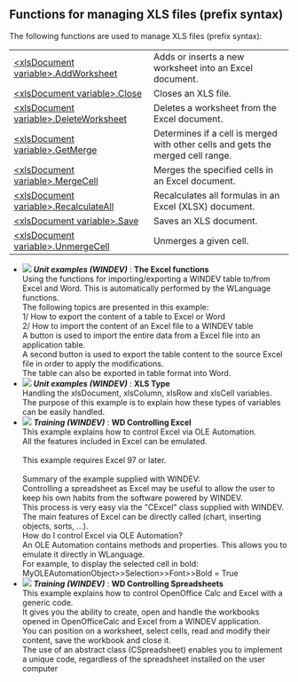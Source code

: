 


## Functions for managing XLS files (prefix syntax)
			



<a name="NOTE1"></a>
<a name="NOTE1_1"></a>
The following functions are used to manage XLS files (prefix syntax): 



|   |   |
| --- | --- |
| [&lt;xlsDocument variable&gt;.AddWorksheet](../WDLang5/1000021509.md) | Adds or inserts a new worksheet into an Excel document. |
| [&lt;xlsDocument variable&gt;.Close](../WDLang5/1000021510.md) | Closes an XLS file. |
| [&lt;xlsDocument variable&gt;.DeleteWorksheet](../WDLang5/1000021512.md) | Deletes a worksheet from the Excel document. |
| [&lt;xlsDocument variable&gt;.GetMerge](../WDLang5/1410089569.md) | Determines if a cell is merged with other cells and gets the merged cell range. |
| [&lt;xlsDocument variable&gt;.MergeCell](../WDLang5/1410089568.md) | Merges the specified cells in an Excel document. |
| [&lt;xlsDocument variable&gt;.RecalculateAll](../WDLang5/1410089739.md) | Recalculates all formulas in an Excel (XLSX) document. |
| [&lt;xlsDocument variable&gt;.Save](../WDLang5/1000021511.md) | Saves an XLS document. |
| [&lt;xlsDocument variable&gt;.UnmergeCell](../WDLang5/1410089571.md) | Unmerges a given cell. |






- ![](https://doc.pcsoft.fr/en-US/images/image.awp?langid=3&name=TheExcelfunctions.gif) ***Unit examples (WINDEV)*** : **The Excel functions** <br>Using the functions for importing/exporting a WINDEV table to/from Excel and Word. This is automatically performed by the WLanguage functions.<br>The following topics are presented in this example:<br>1/ How to export the content of a table to Excel or Word<br>2/ How to import the content of an Excel file to a WINDEV table<br>A button is used to import the entire data from a Excel file into an application table. <br>A second button is used to export the table content to the source Excel file in order to apply the modifications. <br>The table can also be exported in table format into Word.
- ![](https://doc.pcsoft.fr/en-US/images/image.awp?langid=3&name=XLSType.gif) ***Unit examples (WINDEV)*** : **XLS Type** <br>Handling the xlsDocument, xlsColumn, xlsRow and xlsCell variables.<br>The purpose of this example is to explain how these types of variables can be easily handled.
- ![](https://doc.pcsoft.fr/en-US/images/image.awp?langid=3&name=WDControllingExcel.gif) ***Training (WINDEV)*** : **WD Controlling Excel** <br>This example explains how to control Excel via OLE Automation.<br>All the features included in Excel can be emulated.<br><br>This example requires Excel 97 or later. <br><br>Summary of the example supplied with WINDEV:	<br>Controlling a spreadsheet as Excel may be useful to allow the user to keep his own habits from the software powered by WINDEV.<br>This process is very easy via the "CExcel" class supplied with WINDEV.<br>The main features of Excel can be directly called (chart, inserting objects, sorts, ...).<br>How do I control Excel via OLE Automation?<br>An OLE Automation contains methods and properties. This allows you to emulate it directly in WLanguage.<br>For example, to display the selected cell in bold:<br>MyOLEAutomationObject>>Selection>>Font>>Bold = True
- ![](https://doc.pcsoft.fr/en-US/images/image.awp?langid=3&name=WDControllingSpreadsheets.gif) ***Training (WINDEV)*** : **WD Controlling Spreadsheets** <br>This example explains how to control OpenOffice Calc and Excel with a generic code.<br>It gives you the ability to create, open and handle the workbooks opened in OpenOfficeCalc and Excel from a WINDEV application.<br>You can position on a worksheet, select cells, read and modify their content, save the workbook and close it.<br>The use of an abstract class (CSpreadsheet) enables you to implement a unique code, regardless of the spreadsheet installed on the user computer


